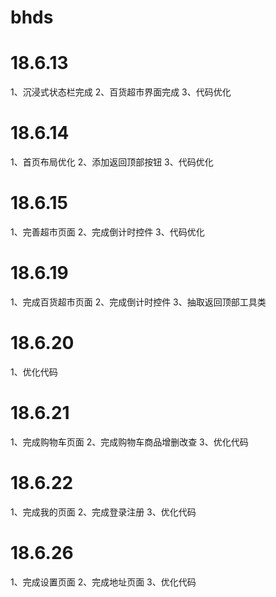 # bhds

# 18.6.13
  1、沉浸式状态栏完成
  2、百货超市界面完成
  3、代码优化

# 18.6.14
  1、首页布局优化
  2、添加返回顶部按钮
  3、代码优化

# 18.6.15
  1、完善超市页面
  2、完成倒计时控件
  3、代码优化

# 18.6.19
  1、完成百货超市页面
  2、完成倒计时控件
  3、抽取返回顶部工具类

# 18.6.20
  1、优化代码

# 18.6.21
  1、完成购物车页面
  2、完成购物车商品增删改查
  3、优化代码

# 18.6.22
  1、完成我的页面
  2、完成登录注册
  3、优化代码

# 18.6.26
  1、完成设置页面
  2、完成地址页面
  3、优化代码